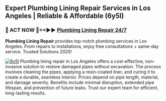 ## Expert Plumbing Lining Repair Services in Los Angeles | Reliable & Affordable (6y5l)  

<h3>🚿 ACT NOW 🌟==►► <a href="https://tinyurl.com/2ne6vx2x" rel="nofollow">Plumbing Lining Repair 24/7</a></h3>

**Plumbing Lining Repair** provides top-notch plumbing services in Los Angeles. From repairs to installations, enjoy free consultations + same-day service. Trusted Solutions 2025!

[![6y5l](https://i.imgur.com/4PFF4AK.jpeg)](https://tinyurl.com/2ne6vx2x)
Plumbing lining repair in Los Angeles offers a cost-effective, non-invasive solution to restore damaged pipes without excavation. The process involves cleaning the pipes, applying a resin-coated liner, and curing it to create a durable, seamless interior. Prices depend on pipe length, material, and damage severity. Benefits include minimal disruption, extended pipe lifespan, and prevention of future leaks. Trust our expert team for efficient, long-lasting results.